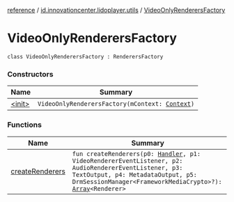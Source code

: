 [reference](../../index.md) / [id.innovationcenter.lidoplayer.utils](../index.md) / [VideoOnlyRenderersFactory](./index.md)

# VideoOnlyRenderersFactory

`class VideoOnlyRenderersFactory : RenderersFactory`

### Constructors

| Name | Summary |
|---|---|
| [&lt;init&gt;](-init-.md) | `VideoOnlyRenderersFactory(mContext: `[`Context`](https://developer.android.com/reference/android/content/Context.html)`)` |

### Functions

| Name | Summary |
|---|---|
| [createRenderers](create-renderers.md) | `fun createRenderers(p0: `[`Handler`](https://developer.android.com/reference/android/os/Handler.html)`, p1: VideoRendererEventListener, p2: AudioRendererEventListener, p3: TextOutput, p4: MetadataOutput, p5: DrmSessionManager<FrameworkMediaCrypto>?): `[`Array`](https://kotlinlang.org/api/latest/jvm/stdlib/kotlin/-array/index.html)`<Renderer>` |
